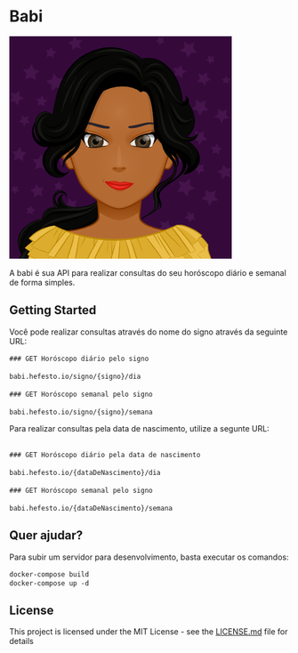 # Babi
![alt text](./public/babi.png)

A babi é sua API para realizar consultas do seu horóscopo diário e semanal de forma simples. 

## Getting Started

Você pode realizar consultas através do nome do signo através da seguinte URL:

```
### GET Horóscopo diário pelo signo

babi.hefesto.io/signo/{signo}/dia

### GET Horóscopo semanal pelo signo

babi.hefesto.io/signo/{signo}/semana
```
Para realizar consultas pela data de nascimento, utilize a segunte URL:
```

### GET Horóscopo diário pela data de nascimento

babi.hefesto.io/{dataDeNascimento}/dia

### GET Horóscopo semanal pelo signo

babi.hefesto.io/{dataDeNascimento}/semana

```

## Quer ajudar?

Para subir um servidor para desenvolvimento, basta executar os comandos:
```
docker-compose build
docker-compose up -d
```

## License

This project is licensed under the MIT License - see the [LICENSE.md](LICENSE.md) file for details
